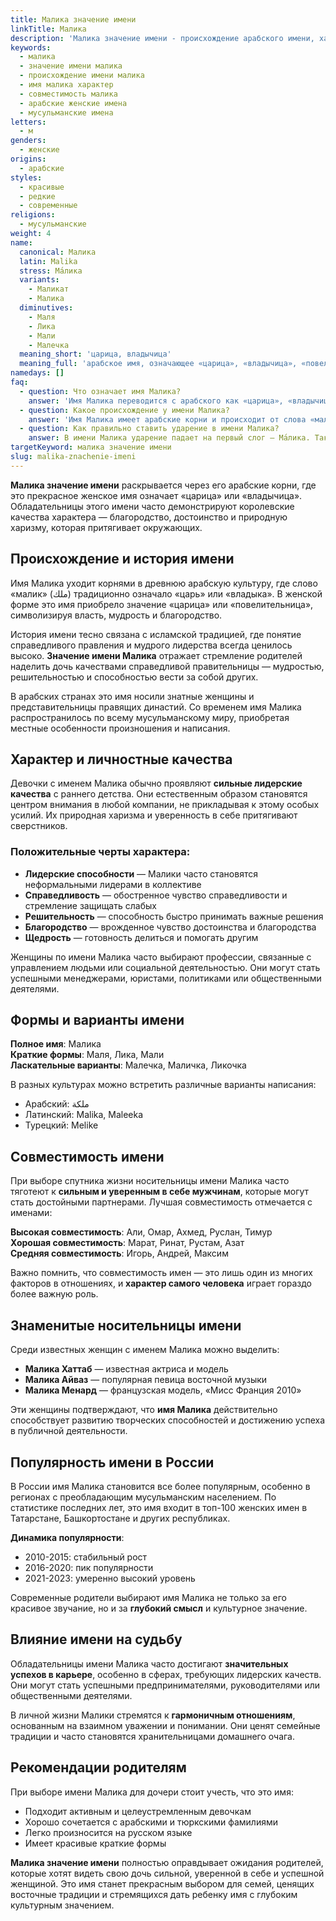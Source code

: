```yaml
---
title: Малика значение имени
linkTitle: Малика
description: 'Малика значение имени - происхождение арабского имени, характер и судьба девочки. Что означает имя Малика, совместимость и популярность.'
keywords:
  - малика
  - значение имени малика
  - происхождение имени малика
  - имя малика характер
  - совместимость малика
  - арабские женские имена
  - мусульманские имена
letters:
  - м
genders:
  - женские
origins:
  - арабские
styles:
  - красивые
  - редкие
  - современные
religions:
  - мусульманские
weight: 4
name:
  canonical: Малика
  latin: Malika
  stress: Ма́лика
  variants:
    - Маликат
    - Маликa
  diminutives:
    - Маля
    - Лика
    - Мали
    - Малечка
  meaning_short: 'царица, владычица'
  meaning_full: 'арабское имя, означающее «царица», «владычица», «повелительница»'
namedays: []
faq:
  - question: Что означает имя Малика?
    answer: 'Имя Малика переводится с арабского как «царица», «владычица» или «повелительница». Это красивое восточное имя подчеркивает сильный характер и лидерские качества его обладательницы.'
  - question: Какое происхождение у имени Малика?
    answer: 'Имя Малика имеет арабские корни и происходит от слова «малик», что означает «царь» или «владыка». В женском варианте оно приобретает значение «царица» или «повелительница».'
  - question: Как правильно ставить ударение в имени Малика?
    answer: В имени Малика ударение падает на первый слог — Ма́лика. Такое произношение является наиболее распространенным и правильным.
targetKeyword: малика значение имени
slug: malika-znachenie-imeni
---
```


**Малика значение имени** раскрывается через его арабские корни, где это прекрасное женское имя означает «царица» или «владычица». Обладательницы этого имени часто демонстрируют королевские качества характера — благородство, достоинство и природную харизму, которая притягивает окружающих.

## Происхождение и история имени

Имя Малика уходит корнями в древнюю арабскую культуру, где слово «малик» (ملك) традиционно означало «царь» или «владыка». В женской форме это имя приобрело значение «царица» или «повелительница», символизируя власть, мудрость и благородство.

История имени тесно связана с исламской традицией, где понятие справедливого правления и мудрого лидерства всегда ценилось высоко. **Значение имени Малика** отражает стремление родителей наделить дочь качествами справедливой правительницы — мудростью, решительностью и способностью вести за собой других.

В арабских странах это имя носили знатные женщины и представительницы правящих династий. Со временем имя Малика распространилось по всему мусульманскому миру, приобретая местные особенности произношения и написания.

## Характер и личностные качества

Девочки с именем Малика обычно проявляют **сильные лидерские качества** с раннего детства. Они естественным образом становятся центром внимания в любой компании, не прикладывая к этому особых усилий. Их природная харизма и уверенность в себе притягивают сверстников.

### Положительные черты характера:

- **Лидерские способности** — Малики часто становятся неформальными лидерами в коллективе
- **Справедливость** — обостренное чувство справедливости и стремление защищать слабых
- **Решительность** — способность быстро принимать важные решения
- **Благородство** — врожденное чувство достоинства и благородства
- **Щедрость** — готовность делиться и помогать другим

Женщины по имени Малика часто выбирают профессии, связанные с управлением людьми или социальной деятельностью. Они могут стать успешными менеджерами, юристами, политиками или общественными деятелями.

## Формы и варианты имени

**Полное имя**: Малика  
**Краткие формы**: Маля, Лика, Мали  
**Ласкательные варианты**: Малечка, Маличка, Ликочка

В разных культурах можно встретить различные варианты написания:
- Арабский: ملكة  
- Латинский: Malika, Maleeka  
- Турецкий: Melike

## Совместимость имени

При выборе спутника жизни носительницы имени Малика часто тяготеют к **сильным и уверенным в себе мужчинам**, которые могут стать достойными партнерами. Лучшая совместимость отмечается с именами:

**Высокая совместимость**: Али, Омар, Ахмед, Руслан, Тимур  
**Хорошая совместимость**: Марат, Ринат, Рустам, Азат  
**Средняя совместимость**: Игорь, Андрей, Максим

Важно помнить, что совместимость имен — это лишь один из многих факторов в отношениях, и **характер самого человека** играет гораздо более важную роль.

## Знаменитые носительницы имени

Среди известных женщин с именем Малика можно выделить:

- **Малика Хаттаб** — известная актриса и модель
- **Малика Айваз** — популярная певица восточной музыки  
- **Малика Менард** — французская модель, «Мисс Франция 2010»

Эти женщины подтверждают, что **имя Малика** действительно способствует развитию творческих способностей и достижению успеха в публичной деятельности.

## Популярность имени в России

В России имя Малика становится все более популярным, особенно в регионах с преобладающим мусульманским населением. По статистике последних лет, это имя входит в топ-100 женских имен в Татарстане, Башкортостане и других республиках.

**Динамика популярности**:
- 2010-2015: стабильный рост
- 2016-2020: пик популярности  
- 2021-2023: умеренно высокий уровень

Современные родители выбирают имя Малика не только за его красивое звучание, но и за **глубокий смысл** и культурное значение.

## Влияние имени на судьбу

Обладательницы имени Малика часто достигают **значительных успехов в карьере**, особенно в сферах, требующих лидерских качеств. Они могут стать успешными предпринимателями, руководителями или общественными деятелями.

В личной жизни Малики стремятся к **гармоничным отношениям**, основанным на взаимном уважении и понимании. Они ценят семейные традиции и часто становятся хранительницами домашнего очага.

## Рекомендации родителям

При выборе имени Малика для дочери стоит учесть, что это имя:

- Подходит активным и целеустремленным девочкам
- Хорошо сочетается с арабскими и тюркскими фамилиями  
- Легко произносится на русском языке
- Имеет красивые краткие формы

**Малика значение имени** полностью оправдывает ожидания родителей, которые хотят видеть свою дочь сильной, уверенной в себе и успешной женщиной. Это имя станет прекрасным выбором для семей, ценящих восточные традиции и стремящихся дать ребенку имя с глубоким культурным значением.
